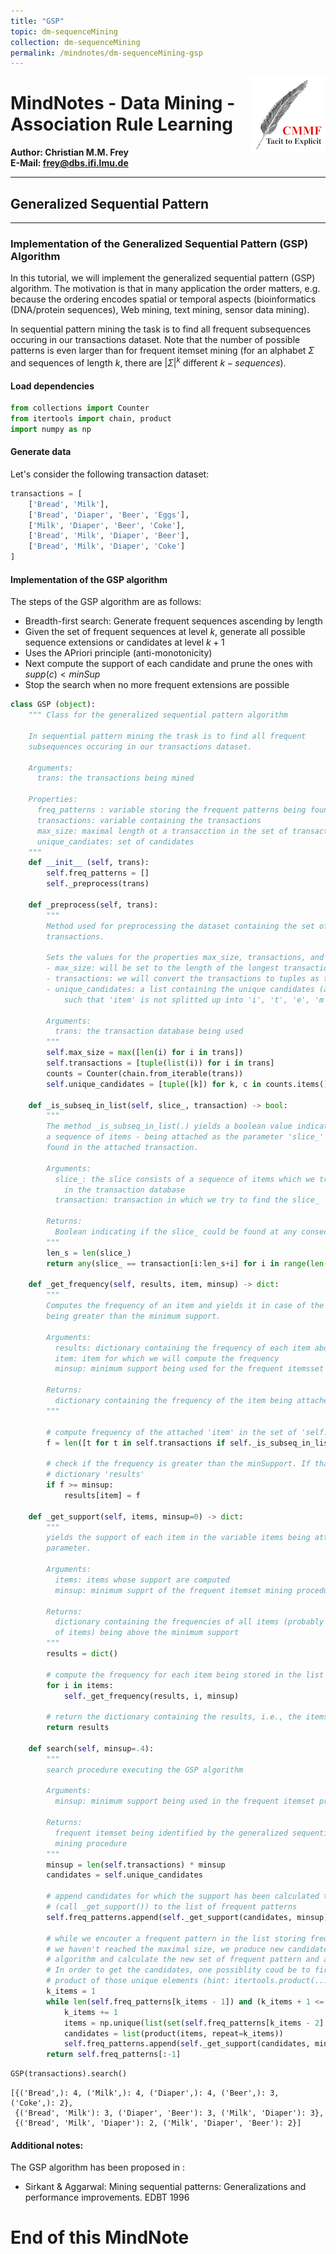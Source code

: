 ```yaml
---
title: "GSP"
topic: dm-sequenceMining
collection: dm-sequenceMining
permalink: /mindnotes/dm-sequenceMining-gsp
---
```



<img src="logo_cmmf.png"
     alt="Markdown Monster icon"
     style="float: right" />
# MindNotes - Data Mining - Association Rule Learning

**Author: Christian M.M. Frey**  
**E-Mail: <frey@dbs.ifi.lmu.de>**

---

## Generalized Sequential Pattern
---

### Implementation of the Generalized Sequential Pattern (GSP) Algorithm

In this tutorial, we will implement the generalized sequential pattern (GSP) algorithm. The motivation is that in many application the order matters, e.g. because the ordering encodes spatial or temporal aspects (bioinformatics (DNA/protein sequences), Web mining, text mining, sensor data mining).

In sequential pattern mining the task is to find all frequent subsequences occuring in our transactions dataset. Note that the number of possible patterns is even larger than for frequent itemset mining (for an alphabet $\Sigma$ and sequences of length $k$, there are $|\Sigma|^k$ different $k-sequences$).


#### Load dependencies


```python
from collections import Counter
from itertools import chain, product
import numpy as np
```

#### Generate data
Let's consider the following transaction dataset:


```python
transactions = [
    ['Bread', 'Milk'],
    ['Bread', 'Diaper', 'Beer', 'Eggs'],
    ['Milk', 'Diaper', 'Beer', 'Coke'],
    ['Bread', 'Milk', 'Diaper', 'Beer'],
    ['Bread', 'Milk', 'Diaper', 'Coke']
]
```

#### Implementation of the GSP algorithm
The steps of the GSP algorithm are as follows:

* Breadth-first search: Generate frequent sequences ascending by length
* Given the set of frequent sequences at level $k$, generate all possible sequence extensions or candidates at level $k+1$
* Uses the  APriori principle (anti-monotonicity)
* Next compute  the  support of each candidate and prune the ones with $supp(c)<minSup$
* Stop the search when no more frequent extensions are possible


```python
class GSP (object):
    """ Class for the generalized sequential pattern algorithm
    
    In sequential pattern mining the trask is to find all frequent 
    subsequences occuring in our transactions dataset.
    
    Arguments:
      trans: the transactions being mined 
      
    Properties:
      freq_patterns : variable storing the frequent patterns being found
      transactions: variable containing the transactions
      max_size: maximal length ot a transacction in the set of transactions
      unique_candiates: set of candidates
    """    
    def __init__ (self, trans):
        self.freq_patterns = []
        self._preprocess(trans)
    
    def _preprocess(self, trans):
        """
        Method used for preprocessing the dataset containing the set of 
        transactions. 
        
        Sets the values for the properties max_size, transactions, and unique candidates.
        - max_size: will be set to the length of the longest transaction.
        - transactions: we will convert the transactions to tuples as tuples are immutable
        - unique_candidates: a list containing the unique candidates (as tuples) ,e.g., tuple([item]) 
            such that 'item' is not splitted up into 'i', 't', 'e', 'm'
        
        Arguments:
          trans: the transaction database being used
        """
        self.max_size = max([len(i) for i in trans])
        self.transactions = [tuple(list(i)) for i in trans]
        counts = Counter(chain.from_iterable(trans))
        self.unique_candidates = [tuple([k]) for k, c in counts.items()]
        
    def _is_subseq_in_list(self, slice_, transaction) -> bool:
        """
        The method _is_subseq_in_list(.) yields a boolean value indicating whether
        a sequence of items - being attached as the parameter 'slice_' - can be 
        found in the attached transaction.
        
        Arguments:
          slice_: the slice consists of a sequence of items which we try to find
            in the transaction database
          transaction: transaction in which we try to find the slice_
        
        Returns:
          Boolean indicating if the slice_ could be found at any consecutive sequence in the transaction or not
        """
        len_s = len(slice_)
        return any(slice_ == transaction[i:len_s+i] for i in range(len(transaction) - len_s + 1))
        
    def _get_frequency(self, results, item, minsup) -> dict:
        """
        Computes the frequency of an item and yields it in case of the frequency
        being greater than the minimum support.
        
        Arguments:
          results: dictionary containing the frequency of each item above the minimum support
          item: item for which we will compute the frequency
          minsup: minimum support being used for the frequent itemsset mining
        
        Returns:
          dictionary containing the frequency of the item being attached as parameter
        """
        
        # compute frequency of the attached 'item' in the set of 'self.transactions'
        f = len([t for t in self.transactions if self._is_subseq_in_list(item, t)])
        
        # check if the frequency is greater than the minSupport. If that's the case store the result in the 
        # dictionary 'results'
        if f >= minsup:
            results[item] = f
    
    def _get_support(self, items, minsup=0) -> dict:
        """
        yields the support of each item in the variable items being attached as a 
        parameter. 
        
        Arguments:
          items: items whose support are computed
          minsup: minimum supprt of the frequent itemset mining procedure
        
        Returns:
          dictionary containing the frequencies of all items (probably sequence
          of items) being above the minimum support
        """
        results = dict()
        
        # compute the frequency for each item being stored in the list 'items'
        for i in items:
            self._get_frequency(results, i, minsup)
            
        # return the dictionary containing the results, i.e., the items with their specific frequency
        return results
        
    def search(self, minsup=.4):
        """
        search procedure executing the GSP algorithm 
        
        Arguments:
          minsup: minimum support being used in the frequent itemset procedure
          
        Returns: 
          frequent itemset being identified by the generalized sequential pattern
          mining procedure
        """
        minsup = len(self.transactions) * minsup
        candidates = self.unique_candidates
        
        # append candidates for which the support has been calculated to be greater than minSupport 
        # (call _get_support()) to the list of frequent patterns
        self.freq_patterns.append(self._get_support(candidates, minsup))
        
        # while we encouter a frequent pattern in the list storing frequent pattern and that
        # we haven't reached the maximal size, we produce new candidates according to the apriori 
        # algorithm and calculate the new set of frequent pattern and append it to the class variable.
        # In order to get the candidates, one possiblity coud be to first identify and then take the cartesian
        # product of those unique elements (hint: itertools.product(...))
        k_items = 1
        while len(self.freq_patterns[k_items - 1]) and (k_items + 1 <= self.max_size):
            k_items += 1
            items = np.unique(list(set(self.freq_patterns[k_items - 2].keys())))
            candidates = list(product(items, repeat=k_items))
            self.freq_patterns.append(self._get_support(candidates, minsup))
        return self.freq_patterns[:-1]
```


```python
GSP(transactions).search()
```




    [{('Bread',): 4, ('Milk',): 4, ('Diaper',): 4, ('Beer',): 3, ('Coke',): 2},
     {('Bread', 'Milk'): 3, ('Diaper', 'Beer'): 3, ('Milk', 'Diaper'): 3},
     {('Bread', 'Milk', 'Diaper'): 2, ('Milk', 'Diaper', 'Beer'): 2}]



#### Additional notes:
The GSP algorithm has been proposed in :
 * Sirkant & Aggarwal: Mining sequential patterns: Generalizations and performance improvements. EDBT 1996

# End of this MindNote
